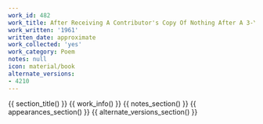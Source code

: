 ```yaml
---
work_id: 482
work_title: After Receiving A Contributor's Copy Of Nothing After A 3-Year Wait
work_written: '1961'
written_date: approximate
work_collected: 'yes'
work_category: Poem
notes: null
icon: material/book
alternate_versions:
- 4210
---
```


{{ section_title() }}
{{ work_info() }}
{{ notes_section() }}
{{ appearances_section() }}
{{ alternate_versions_section() }}